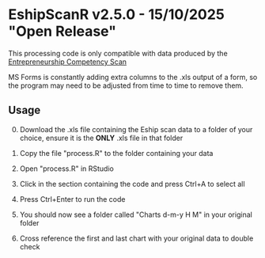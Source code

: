 
# EshipScanR v2.5.0 - 15/10/2025 "Open Release"

This processing code is only compatible with data produced by the [Entrepreneurship Competency Scan](https://edu.nl/mqmny)

MS Forms is constantly adding extra columns to the .xls output of a form, so the program may need to be adjusted from time to time to remove them.

## Usage
0.	Download the .xls file containing the Eship scan data to a folder of your choice, ensure it is the **ONLY** .xls file in that folder

1. 	Copy the file "process.R" to the folder containing your data

2.	Open "process.R" in RStudio

3.	Click in the section containing the code and press Ctrl+A to select all

4.	Press Ctrl+Enter to run the code

5.	You should now see a folder called "Charts d-m-y H M" in your original folder

6.	Cross reference the first and last chart with your original data to double check
